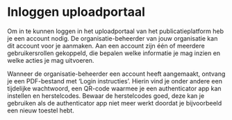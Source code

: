 # Inloggen uploadportaal

Om in te kunnen loggen in het uploadportaal van het publicatieplatform heb je een account nodig. De organisatie-beheerder
van jouw organisatie kan dit account voor je aanmaken. Aan een account zijn één of meerdere gebruikersrollen gekoppeld,
die bepalen welke informatie je mag inzien en welke acties je mag uitvoeren.

Wanneer de organisatie-beheerder een account heeft aangemaakt, ontvang je een PDF-bestand met ‘Login instructies’.
Hierin vind je onder andere een tijdelijke wachtwoord, een QR-code waarmee je een authenticator app kan instellen en herstelcodes.
Bewaar de herstelcodes goed, deze kan je gebruiken als de authenticator app niet meer werkt doordat je bijvoorbeeld een nieuw toestel hebt.
